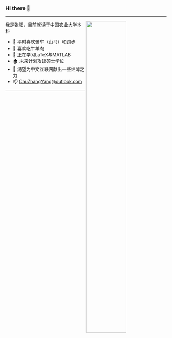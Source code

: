 ### Hi there :wave:

---
[<img align="right" width="50%" src="https://github-readme-stats-ouuan.vercel.app/api?username=infinity-07&theme=dark&show_icons=true">](https://metrics.lecoq.io/infinity-07?template=classic)

我是张阳，目前就读于中国农业大学本科

- :mountain_bicyclist: 平时喜欢骑车（山马）和跑步
- :meat_on_bone: 喜欢吃牛羊肉
- :closed_book: 正在学习LaTeX与MATLAB
- :house: 未来计划攻读硕士学位
- :punch: 渴望为中文互联网献出一些绵薄之力
- :mailbox: CauZhangYang@outlook.com

---
